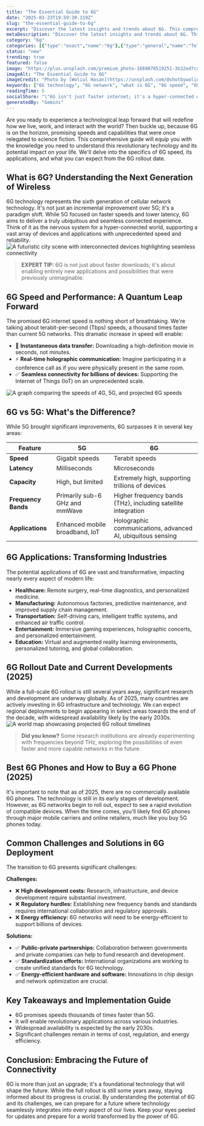 ```yaml
---
title: "The Essential Guide to 6G"
date: "2025-03-23T19:59:30.319Z"
slug: "the-essential-guide-to-6g"
excerpt: "Discover the latest insights and trends about 6G. This comprehensive guide covers everything you need to know about 6G in 2025."
metaDescription: "Discover the latest insights and trends about 6G. This comprehensive guide covers everything you need to know about 6G in 2025."
category: "6g"
categories: [{"type":"exact","name":"6g"},{"type":"general","name":"Telecommunications"},{"type":"medium","name":"Wireless Networks"},{"type":"specific","name":"Network Security"},{"type":"niche","name":"AI-driven Optimization"}]
status: "new"
trending: true
featured: false
image: "https://plus.unsplash.com/premium_photo-1669078519251-3b32ed7cae2a?q=85&w=1200&fit=max&fm=webp&auto=compress"
imageAlt: "The Essential Guide to 6G"
imageCredit: "Photo by [Woliul Hasan](https://unsplash.com/@shotbywoliul) on Unsplash"
keywords: ["6G technology", "6G network", "what is 6G", "6G speed", "6G vs 5G", "6G rollout date", "6G applications", "best 6G phones", "buy 6G phone", "6G internet speed"]
readingTime: 5
socialShare: "\"6G isn't just faster internet; it's a hyper-connected world enabling holographic communication and applications we can only dream of today.\""
generatedBy: "Gemini"
---
```




Are you ready to experience a technological leap forward that will redefine how we live, work, and interact with the world?  Then buckle up, because 6G is on the horizon, promising speeds and capabilities that were once relegated to science fiction. This comprehensive guide will equip you with the knowledge you need to understand this revolutionary technology and its potential impact on your life.  We'll delve into the specifics of 6G speed, its applications, and what you can expect from the 6G rollout date.

## What is 6G?  Understanding the Next Generation of Wireless

6G technology represents the sixth generation of cellular network technology.  It's not just an incremental improvement over 5G; it's a paradigm shift.  While 5G focused on faster speeds and lower latency, 6G aims to deliver a truly ubiquitous and seamless connected experience.  Think of it as the nervous system for a hyper-connected world, supporting a vast array of devices and applications with unprecedented speed and reliability.  ![A futuristic city scene with interconnected devices highlighting seamless connectivity](https://images.unsplash.com/photo-1681356382603-dc9d7b9ee0c8?q=85&w=1200&fit=max&fm=webp&auto=compress)

> **EXPERT TIP:**  6G is not just about faster downloads; it's about enabling entirely new applications and possibilities that were previously unimaginable.

## 6G Speed and Performance:  A Quantum Leap Forward

The promised 6G internet speed is nothing short of breathtaking. We're talking about terabit-per-second (Tbps) speeds, a thousand times faster than current 5G networks.  This dramatic increase in speed will enable:

* 🔑 **Instantaneous data transfer:** Downloading a high-definition movie in seconds, not minutes.
* ⚡ **Real-time holographic communication:**  Imagine participating in a conference call as if you were physically present in the same room.
* ✅ **Seamless connectivity for billions of devices:**  Supporting the Internet of Things (IoT) on an unprecedented scale.

![A graph comparing the speeds of 4G, 5G, and projected 6G speeds](https://images.unsplash.com/photo-1595428316411-9e9669619c4a?q=85&w=1200&fit=max&fm=webp&auto=compress)

## 6G vs 5G:  What's the Difference?

While 5G brought significant improvements, 6G surpasses it in several key areas:

| Feature          | 5G                               | 6G                                     |
|-----------------|------------------------------------|------------------------------------------|
| **Speed**         | Gigabit speeds                      | Terabit speeds                          |
| **Latency**       | Milliseconds                        | Microseconds                              |
| **Capacity**      | High, but limited                  | Extremely high, supporting trillions of devices |
| **Frequency Bands** | Primarily sub-6 GHz and mmWave     |  Higher frequency bands (THz), including satellite integration |
| **Applications**   | Enhanced mobile broadband, IoT     | Holographic communications, advanced AI, ubiquitous sensing |

## 6G Applications:  Transforming Industries

The potential applications of 6G are vast and transformative, impacting nearly every aspect of modern life:

* **Healthcare:**  Remote surgery, real-time diagnostics, and personalized medicine.
* **Manufacturing:**  Autonomous factories, predictive maintenance, and improved supply chain management.
* **Transportation:**  Self-driving cars, intelligent traffic systems, and enhanced air traffic control.
* **Entertainment:**  Immersive gaming experiences, holographic concerts, and personalized entertainment.
* **Education:**  Virtual and augmented reality learning environments, personalized tutoring, and global collaboration.

## 6G Rollout Date and Current Developments (2025)

While a full-scale 6G rollout is still several years away, significant research and development are underway globally.  As of 2025, many countries are actively investing in 6G infrastructure and technology.  We can expect regional deployments to begin appearing in select areas towards the end of the decade, with widespread availability likely by the early 2030s.  ![A world map showcasing projected 6G rollout timelines](https://images.unsplash.com/photo-1681356382589-5083d3919728?q=85&w=1200&fit=max&fm=webp&auto=compress)

> **Did you know?**  Some research institutions are already experimenting with frequencies beyond THz, exploring the possibilities of even faster and more capable networks in the future.

## Best 6G Phones and How to Buy a 6G Phone (2025)

It's important to note that as of 2025, there are no commercially available 6G phones.  The technology is still in its early stages of development. However, as 6G networks begin to roll out, expect to see a rapid evolution of compatible devices.  When the time comes, you'll likely find 6G phones through major mobile carriers and online retailers, much like you buy 5G phones today.

## Common Challenges and Solutions in 6G Deployment

The transition to 6G presents significant challenges:

**Challenges:**

* ❌ **High development costs:**  Research, infrastructure, and device development require substantial investment.
* ❌ **Regulatory hurdles:**  Establishing new frequency bands and standards requires international collaboration and regulatory approvals.
* ❌ **Energy efficiency:**  6G networks will need to be energy-efficient to support billions of devices.

**Solutions:**

* ✅ **Public-private partnerships:** Collaboration between governments and private companies can help to fund research and development.
* ✅ **Standardization efforts:**  International organizations are working to create unified standards for 6G technology.
* ✅ **Energy-efficient hardware and software:**  Innovations in chip design and network optimization are crucial.

## Key Takeaways and Implementation Guide

* 6G promises speeds thousands of times faster than 5G.
* It will enable revolutionary applications across various industries.
* Widespread availability is expected by the early 2030s.
* Significant challenges remain in terms of cost, regulation, and energy efficiency.

## Conclusion: Embracing the Future of Connectivity

6G is more than just an upgrade; it's a foundational technology that will shape the future.  While the full rollout is still some years away, staying informed about its progress is crucial.  By understanding the potential of 6G and its challenges, we can prepare for a future where technology seamlessly integrates into every aspect of our lives.  Keep your eyes peeled for updates and prepare for a world transformed by the power of 6G.

